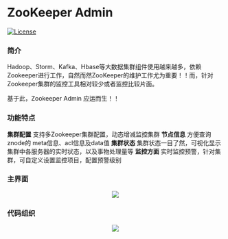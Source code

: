 # ZooKeeper Admin

[![License](https://img.shields.io/badge/license-Apache%202-4EB1BA.svg)](https://www.apache.org/licenses/LICENSE-2.0.html)

### 简介

Hadoop、Storm、Kafka、Hbase等大数据集群组件使用越来越多，依赖Zookeeper进行工作，自然而然ZooKeeper的维护工作尤为重要！！而，针对Zookeeper集群的监控工具相对较少或者监控比较片面。

基于此，Zookeeper Admin 应运而生！！


### 功能特点
**集群配置**  支持多Zookeeper集群配置，动态增减监控集群
**节点信息**  方便查询znode的 meta信息、acl信息及data值
**集群状态**  集群状态一目了然，可视化显示集群中各服务器的实时状态，以及事物处理量等
**监控方面**  实时监控预警，针对集群，可自定义设置监控项目，配置预警级别


### 主界面
<div align=center><img src="https://raw.githubusercontent.com/artJava/artJava-zookeeper-admin/master/src/main/webapp/assets/images/intro/dashboard.png"/></div>


### 代码组织
<div align=center><img src="C:\Users\artJava\Desktop\code.png"/></div>

